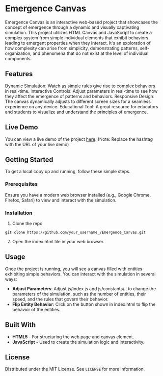 # Emergence Canvas
Emergence Canvas is an interactive web-based project that showcases the concept of emergence through a dynamic and visually captivating simulation. This project utilizes HTML Canvas and JavaScript to create a complex system from simple individual elements that exhibit behaviors leading to emergent properties when they interact. It's an exploration of how complexity can arise from simplicity, demonstrating patterns, self-organization, and phenomena that do not exist at the level of individual components.

## Features
Dynamic Simulation: Watch as simple rules give rise to complex behaviors in real-time.
Interactive Controls: Adjust parameters in real-time to see how they affect the emergence of patterns and behaviors.
Responsive Design: The canvas dynamically adjusts to different screen sizes for a seamless experience on any device.
Educational Tool: A great resource for educators and students to visualize and understand the principles of emergence.

## Live Demo
You can view a live demo of the project <a href="https://mlockx.nl/emergencejs">here</a>. (Note: Replace the hashtag with the URL of your live demo)

## Getting Started
To get a local copy up and running, follow these simple steps.

### Prerequisites
Ensure you have a modern web browser installed (e.g., Google Chrome, Firefox, Safari) to view and interact with the simulation.

### Installation
1. Clone the repo
```shell
git clone https://github.com/your_username_/Emergence_Canvas.git
```
2. Open the index.html file in your web browser.

## Usage
Once the project is running, you will see a canvas filled with entities exhibiting simple behaviors. You can interact with the simulation in several ways:

- **Adjust Parameters**: Adjust js/index.js and js/constants/.. to change the parameters of the simulation, such as the number of entities, their speed, and the rules that govern their behavior.
- **Flip Entity Behavior**: Click on the button shown in index.html to flip the behavior of the entities.

## Built With
- **HTML5** - For structuring the web page and canvas element.
- **JavaScript** - Used to create the simulation logic and interactivity.

## License
Distributed under the MIT License. See `LICENSE` for more information.
